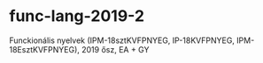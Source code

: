 # func-lang-2019-2
Funckionális nyelvek (IPM-18sztKVFPNYEG, IP-18KVFPNYEG, IPM-18EsztKVFPNYEG), 2019 ősz, EA + GY
